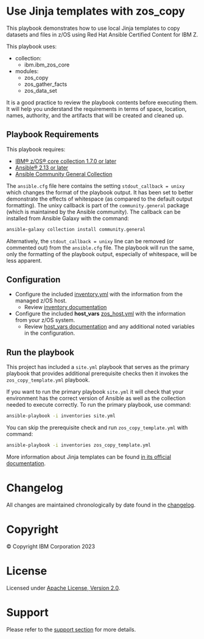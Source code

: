# Use Jinja templates with zos_copy
This playbook demonstrates how to use local Jinja templates to copy
datasets and files in z/OS using Red Hat Ansible Certified Content for IBM Z.

This playbook uses:
  - collection:
    - ibm.ibm_zos_core
  - modules:
    - zos_copy
    - zos_gather_facts
    - zos_data_set

It is a good practice to review the playbook contents before executing
them. It will help you understand the requirements in terms of space, location,
names, authority, and the artifacts that will be created and cleaned up.

## Playbook Requirements
This playbook requires:

- [IBM® z/OS® core collection 1.7.0 or later](https://galaxy.ansible.com/ibm/ibm_zos_core)
- [Ansible® 2.13 or later](https://docs.ansible.com/ansible/latest/installation_guide/intro_installation.html)
- [Ansible Community General Collection](https://github.com/ansible-collections/community.general)

The `ansible.cfg` file here contains the setting `stdout_callback = unixy` which changes the format
of the playbook output. It has been set to better demonstrate the effects of whitespace
(as compared to the default output formatting). The unixy callback is part of the
`community.general` package (which is maintained by the Ansible community). The callback can
be installed from Ansible Galaxy with the command:

```bash
ansible-galaxy collection install community.general
```

Alternatively, the `stdout_callback = unixy` line can be removed (or commented out) from the
`ansible.cfg` file. The playbook will run the same, only the formatting of the playbook output,
especially of whitespace, will be less apparent.

## Configuration
- Configure the included [inventory.yml](inventories/inventory.yml) with the
  information from the managed z/OS host.
  - Review [inventory documentation](../../../docs/share/zos_core/configure_inventory.md)
- Configure the included **host_vars** [zos_host.yml](inventories/host_vars/zos_host.yml)
  with the information from your z/OS system.
  - Review [host_vars documentation](../../../docs/share/zos_core/configure_host_vars.md)
    and any additional noted variables in the configuration.

## Run the playbook
This project has included a `site.yml` playbook that serves as the primary playbook
that provides additional prerequisite checks then it invokes the `zos_copy_template.yml`
playbook.

If you want to run the primary playbook `site.yml` it will check that your environment
has the correct version of Ansible as well as the collection needed to execute
correctly. To run the primary playbook, use command:

```bash
ansible-playbook -i inventories site.yml
```

You can skip the prerequisite check and run `zos_copy_template.yml` with
command:

```bash
ansible-playbook -i inventories zos_copy_template.yml
```

More information about Jinja templates can be found
[in its official documentation](https://jinja.palletsprojects.com/en/latest/templates/).

# Changelog
All changes are maintained chronologically by date found in the
[changelog](changelog.yml).

# Copyright
© Copyright IBM Corporation 2023

# License
Licensed under [Apache License,
Version 2.0](https://opensource.org/licenses/Apache-2.0).

# Support
Please refer to the [support section](../../../README.md#support) for more
details.
